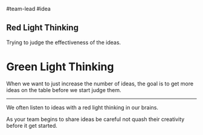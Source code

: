 #team-lead #idea
## Red Light Thinking

Trying to judge the effectiveness of the ideas.

# Green Light Thinking

When we want to just increase the number of ideas, the goal is to get more ideas on the table before we start judge them.

---

We often listen to ideas with a red light thinking in our brains.

As your team begins to share ideas be careful not quash their creativity before it get started.